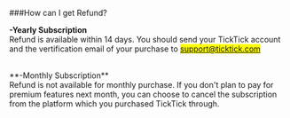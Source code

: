 ###How can I get Refund?

**-Yearly Subscription**
<br />Refund is available within 14 days. You should send your TickTick account and the vertification email of your purchase to <mark>support@ticktick.com

<br />
**-Monthly Subscription**
<br />Refund is not available for monthly purchase. If you don't plan to pay for premium features next month, you can choose to cancel the subscription from the platform which you purchased TickTick through.



